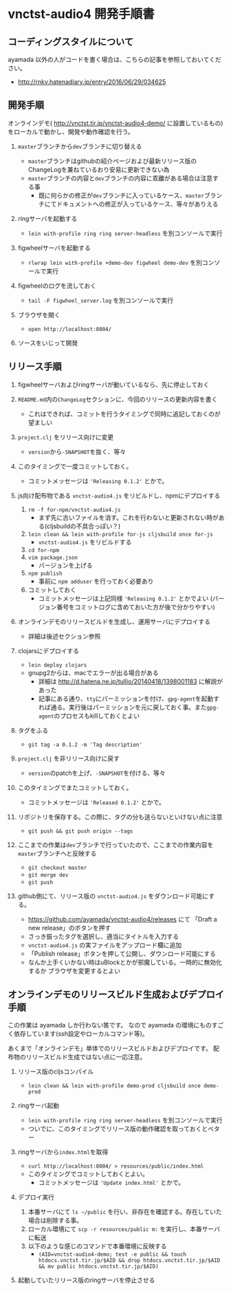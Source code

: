 # vnctst-audio4 開発手順書


## コーディングスタイルについて

ayamada 以外の人がコードを書く場合は、こちらの記事を参照しておいてください。

- http://rnkv.hatenadiary.jp/entry/2016/06/29/034625


## 開発手順

オンラインデモ( http://vnctst.tir.jp/vnctst-audio4-demo/ に設置しているもの)をローカルで動かし、開発や動作確認を行う。

1. `master`ブランチから`dev`ブランチに切り替える
    - `master`ブランチはgithubの紹介ページおよび最新リリース版のChangeLogを兼ねているおり安易に更新できない為
    - `master`ブランチの内容と`dev`ブランチの内容に乖離がある場合は注意する事
        - 既に何らかの修正が`dev`ブランチに入っているケース、`master`ブランチにてドキュメントへの修正が入っているケース、等々がありえる

2. ringサーバを起動する
    - `lein with-profile ring ring server-headless` を別コンソールで実行

3. figwheelサーバを起動する
    - `rlwrap lein with-profile +demo-dev figwheel demo-dev` を別コンソールで実行

4. figwheelのログを流しておく
    - `tail -F figwheel_server.log` を別コンソールで実行

5. ブラウザを開く
    - `open http://localhost:8004/`

6. ソースをいじって開発


## リリース手順

1. figwheelサーバおよびringサーバが動いているなら、先に停止しておく

2. `README.md`内の`ChangeLog`セクションに、今回のリリースの更新内容を書く
    - これはできれば、コミットを行うタイミングで同時に追記しておくのが望ましい

3. `project.clj` をリリース向けに変更
    - `version`から`-SNAPSHOT`を抜く、等々

4. このタイミングで一度コミットしておく。
    - コミットメッセージは `'Releasing 0.1.2'` とかで。

5. js向け配布物である `vnctst-audio4.js` をリビルドし、npmにデプロイする
    1. `rm -f for-npm/vnctst-audio4.js`
        - まず先に古いファイルを消す。これを行わないと更新されない時がある(cljsbuildの不具合っぽい？)
    2. `lein clean && lein with-profile for-js cljsbuild once for-js`
        - `vnctst-audio4.js` をリビルドする
    3. `cd for-npm`
    4. `vim package.json`
        - バージョンを上げる
    5. `npm publish`
        - 事前に `npm adduser` を行っておく必要あり
    6. コミットしておく
        - コミットメッセージは上記同様 `'Releasing 0.1.2'` とかでよい
          (バージョン番号をコミットログに含めておいた方が後で分かりやすい)

6. オンラインデモのリリースビルドを生成し、運用サーバにデプロイする
    - 詳細は後述セクション参照

7. clojarsにデプロイする
    - `lein deploy clojars`
    - gnupg2からは、macでエラーが出る場合がある
        - 詳細は http://d.hatena.ne.jp/tullio/20140418/1398001183 に解説があった
        - 記事にある通り、`tty`にパーミッションを付け、`gpg-agent`を起動すれば通る。実行後はパーミッションを元に戻しておく事。また`gpg-agent`のプロセスもkillしておくとよい

8. タグをふる
    - `git tag -a 0.1.2 -m 'Tag description'`

9. `project.clj` を非リリース向けに戻す
    - `version`のpatchを上げ、`-SNAPSHOT`を付ける、等々

10. このタイミングでまたコミットしておく。
    - コミットメッセージは `'Released 0.1.2'` とかで。

11. リポジトリを保存する。この際に、タグの分も送らないといけない点に注意
    - `git push && git push origin --tags`

12. ここまでの作業は`dev`ブランチで行っていたので、ここまでの作業内容を`master`ブランチへと反映する
    - `git checkout master`
    - `git merge dev`
    - `git push`

13. github側にて、リリース版の `vnctst-audio4.js` をダウンロード可能にする。
    - https://github.com/ayamada/vnctst-audio4/releases にて
      「Draft a new release」のボタンを押す
    - さっき振ったタグを選択し、適当にタイトルを入力する
    - `vnctst-audio4.js` の実ファイルをアップロード欄に追加
    - 「Publish release」ボタンを押して公開し、ダウンロード可能にする
    - なんか上手くいかない時はuBlockとかが邪魔している。一時的に無効化するか
      ブラウザを変更するとよい


## オンラインデモのリリースビルド生成およびデプロイ手順

この作業は ayamada しか行わない筈です。
なので ayamada の環境にものすごく依存しています(ssh設定やローカルコマンド等)。

あくまで「オンラインデモ」単体でのリリースビルドおよびデプロイです。
配布物のリリースビルド生成ではない点に一応注意。

1. リリース版のcljsコンパイル
    - `lein clean && lein with-profile demo-prod cljsbuild once demo-prod`

2. ringサーバ起動
    - `lein with-profile ring ring server-headless` を別コンソールで実行
    - ついでに、このタイミングでリリース版の動作確認を取っておくとベター

3. ringサーバから`index.html`を取得
    - `curl http://localhost:8004/ > resources/public/index.html`
    - このタイミングでコミットしておくとよい。
        - コミットメッセージは `'Update index.html'` とかで。

4. デプロイ実行
    1. 本番サーバにて `ls ~/public` を行い、非存在を確認する。存在していた場合は削除する事。
    2. ローカル環境にて `scp -r resources/public m:` を実行し、本番サーバに転送
    3. 以下のような感じのコマンドで本番環境に反映する
        - `(AID=vnctst-audio4-demo; test -e public && touch htdocs.vnctst.tir.jp/$AID && drop htdocs.vnctst.tir.jp/$AID && mv public htdocs.vnctst.tir.jp/$AID)`

5. 起動していたリリース版のringサーバを停止させる


